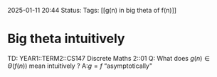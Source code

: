 2025-01-11 20:44
Status: 
Tags: [[g(n) in big theta of f(n)]]
# Big theta intuitively

TD: YEAR1::TERM2::CS147 Discrete Maths 2::01 
Q: What does $g(n) ∈ \Theta(f(n))$ mean intuitively
?
A:$g = f$ “asymptotically"
<!--ID: 1736628462559-->
